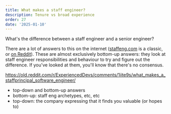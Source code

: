 ```yaml
---
title: What makes a staff engineer?
description: Tenure vs broad experience
order: 27
date: '2025-01-10'
---
```


What's the difference between a staff engineer and a senior engineer?

There are a lot of answers to this on the internet ([staffeng.com](https://staffeng.com/guides/staff-archetypes/) is a classic, or [on Reddit](https://old.reddit.com/r/ExperiencedDevs/comments/1iite9s/what_makes_a_staffprincipal_software_engineer/)). These are almost exclusively bottom-up answers: they look at staff engineer responsibilities and behaviour to try and figure out the difference. If you've looked at them, you'll know that there's no consensus.

https://old.reddit.com/r/ExperiencedDevs/comments/1iite9s/what_makes_a_staffprincipal_software_engineer/

- top-down and bottom-up answers
- bottom-up: staff eng archetypes, etc, etc
- top-down: the company expressing that it finds you valuable (or hopes to)